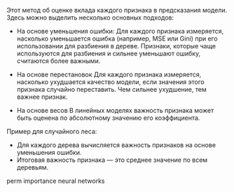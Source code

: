 Этот метод об оценке вклада каждого признака в предсказания модели.
Здесь можно выделить несколько основных подходов:

- На основе уменьшения ошибки:
  Для каждого признака измеряется, насколько уменьшается ошибка (например, MSE или Gini) при его использовании для разбиения в дереве. Признаки, которые чаще используются для разбиения и сильнее уменьшают ошибку, считаются более важными.
  
- На основе перестановок 
  Для каждого признака измеряется, насколько ухудшается качество модели, если значения этого признака случайно переставить. Чем сильнее ухудшение, тем важнее признак.
  
- На основе весов
  В линейных моделях важность признака может быть оценена по абсолютному значению его коэффициента.

Пример для случайного леса:
- Для каждого дерева вычисляется важность признаков на основе уменьшения ошибки.
- Итоговая важность признака — это среднее значение по всем деревьям.


perm importance neural networks
